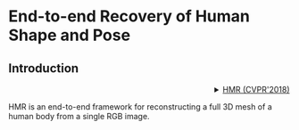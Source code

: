 # End-to-end Recovery of Human Shape and Pose

## Introduction

<!-- [ALGORITHM] -->

<details>
<summary align="right"><a href="http://openaccess.thecvf.com/content_cvpr_2018/html/Kanazawa_End-to-End_Recovery_of_CVPR_2018_paper.html">HMR (CVPR'2018)</a></summary>

```bibtex
@inProceedings{kanazawaHMR18,
  title={End-to-end Recovery of Human Shape and Pose},
  author = {Angjoo Kanazawa
  and Michael J. Black
  and David W. Jacobs
  and Jitendra Malik},
  booktitle={Computer Vision and Pattern Recognition (CVPR)},
  year={2018}
}
```

</details>

HMR is an end-to-end framework for reconstructing a full 3D mesh of a human body from a single RGB image.
